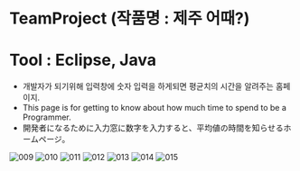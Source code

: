 # TeamProject (작품명 : 제주 어때?)

Tool : Eclipse, Java
===================================


- 개발자가 되기위해 입력창에 숫자 입력을 하게되면 평균치의 시간을 알려주는 홈페이지.
- This page is for getting to know about how much time to spend to be a Programmer.
- 開発者になるために入力窓に数字を入力すると、平均値の時間を知らせるホームページ。

![009](https://user-images.githubusercontent.com/71341828/202450133-95e95ec5-8ed5-4afe-8ce0-edddd500a576.png)
![010](https://user-images.githubusercontent.com/71341828/202450146-d99c5b43-53de-4cd1-a280-e02e193eddab.png)
![011](https://user-images.githubusercontent.com/71341828/202450159-5e19ed07-011e-4135-8879-47c6553aa51d.png)
![012](https://user-images.githubusercontent.com/71341828/202450165-6125ebf5-3095-4c0c-b6bd-6e7d8989dd5a.png)
![013](https://user-images.githubusercontent.com/71341828/202450169-7a8e31dd-f243-4357-bee5-445d88c1db52.png)
![014](https://user-images.githubusercontent.com/71341828/202450179-c669fd07-4f54-4939-bee2-47e5dc48548f.png)
![015](https://user-images.githubusercontent.com/71341828/202450186-bec22b7c-ca04-419f-99ed-5e2b588c7559.png)
